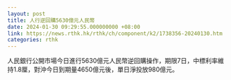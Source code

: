 ```yaml
---
layout: post
title: 人行逆回購5630億元人民幣
date: 2024-01-30 09:29:55.000000000 +08:00
link: https://news.rthk.hk/rthk/ch/component/k2/1738356-20240130.htm
categories: rthk
---
```


人民銀行公開市場今日進行5630億元人民幣逆回購操作，期限7日，中標利率維持1.8厘，對沖今日到期量4650億元後，單日淨投放980億元。
